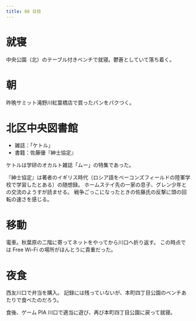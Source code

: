 ```yaml
---
title: 66 日目
---
```


# 就寝

中央公園（北）のテーブル付きベンチで就寝。鬱蒼としていて落ち着く。

# 朝

昨晩サミット滝野川紅葉橋店で買ったパンをパクつく。

# 北区中央図書館

* 雑誌：「ケトル」
* 書籍：佐藤優『紳士協定』

ケトルは学研のオカルト雑誌「ムー」の特集であった。

『紳士協定』は著者のイギリス時代（ロシア語をベーコンズフィールドの陸軍学校で学習したとある）の随想録。
ホームステイ先の一家の息子、グレン少年との交流のようすが読ませる。
戦争ごっこになったときの佐藤氏の反撃に頭の回転の速さを感じる。

# 移動

電車。秋葉原の二階に寄ってネットをやってから川口へ折り返す。
この時点では Free Wi-Fi の場所がほんとうに貴重だった。

# 夜食

西友川口で弁当を購入。
記録には残っていないが、本町四丁目公園のベンチあたりで食べたのだろう。

食後、ゲーム PIA 川口で適当に遊び、再び本町四丁目公園に戻って就寝。
